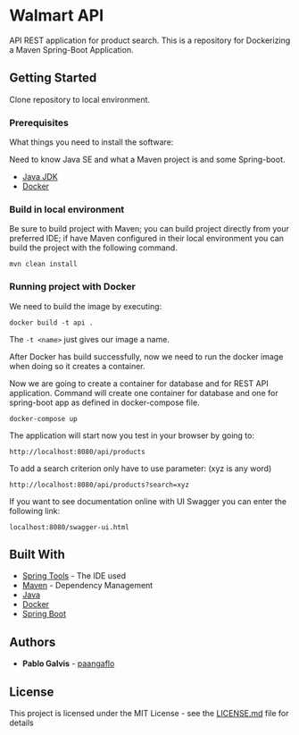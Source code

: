 # Walmart API

API REST application for product search. This is a repository for Dockerizing a Maven Spring-Boot Application.

## Getting Started

Clone repository to local environment.

### Prerequisites

What things you need to install the software:

Need to know Java SE and what a Maven project is and some Spring-boot.

- [Java JDK](http://www.oracle.com/technetwork/java/javase/downloads/jdk8-downloads-2133151.html)
- [Docker](https://www.docker.com/get-docker)

### Build in local environment

Be sure to build project with Maven; you can build project directly from your preferred IDE; if have Maven configured in their local environment you can build the project with the following command.

```
mvn clean install
```

### Running project with Docker

We need to build the image by executing:
```
docker build -t api .
```
The `-t <name>` just gives our image a name.

After Docker has build successfully, now we need to run the docker image
when doing so it creates a container.

Now we are going to create a container for  database and for REST API application. Command will create one container for database and one for spring-boot app as defined in docker-compose file.

```
docker-compose up
```

The application will start now you test in your browser by going to:

```
http://localhost:8080/api/products
```

To add a search criterion only have to use parameter:
(xyz is any word)
```
http://localhost:8080/api/products?search=xyz
```

If you want to see documentation online with UI Swagger you can enter the following link:

```
localhost:8080/swagger-ui.html
```
## Built With

* [Spring Tools](https://spring.io/tools) - The IDE used
* [Maven](https://maven.apache.org/) - Dependency Management
* [Java](http://www.oracle.com/technetwork/java/javase/downloads/jdk8-downloads-2133151.html)
* [Docker](https://www.docker.com/get-docker)
* [Spring Boot](https://spring.io/guides/gs/spring-boot/)

## Authors

* **Pablo Galvis** - [paangaflo](https://github.com/paangaflo)

## License

This project is licensed under the MIT License - see the [LICENSE.md](LICENSE.md) file for details